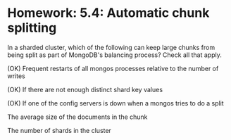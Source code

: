 # Homework: 5.4: Automatic chunk splitting

In a sharded cluster, which of the following can keep large chunks from being split as part of MongoDB's balancing process? Check all that apply.


(OK) Frequent restarts of all mongos processes relative to the number of writes

(OK) If there are not enough distinct shard key values

(OK) If one of the config servers is down when a mongos tries to do a split

The average size of the documents in the chunk

The number of shards in the cluster
